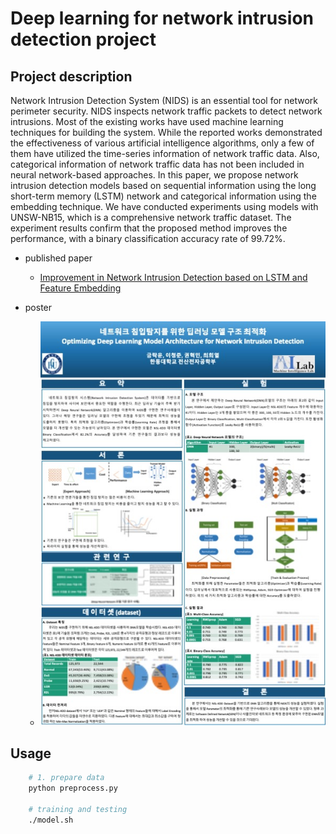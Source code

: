 # Deep learning for network intrusion detection project

## Project description
Network Intrusion Detection System (NIDS) is an essential tool for network perimeter security. NIDS inspects network traffic packets to detect network intrusions. Most of the existing works have used machine learning techniques for building the system. While the reported works demonstrated the effectiveness of various artificial intelligence algorithms, only a few of them have utilized the time-series information of network traffic data. Also, categorical information of network traffic data has not been included in neural network-based approaches. In this paper, we propose network intrusion detection models based on sequential information using the long short-term memory (LSTM) network and categorical information using the embedding technique. We have conducted experiments using models with UNSW-NB15, which is a comprehensive network traffic dataset. The experiment results confirm that the proposed method improves the performance, with a binary classification accuracy rate of 99.72%.

- published paper
    - <a href="https://www.dbpia.co.kr/journal/articleDetail?nodeId=NODE10545775" title="paper">Improvement in Network Intrusion Detection based on LSTM and Feature Embedding</a>

- poster
    - ![poster](./public/poster.jpg "poster")

## Usage
```bash
    # 1. prepare data
    python preprocess.py

    # training and testing
    ./model.sh
```
